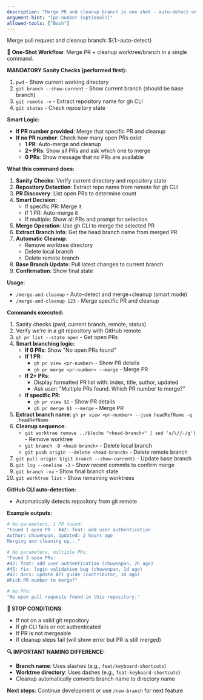 ```yaml
---
description: "Merge PR and cleanup branch in one shot - auto-detect or specify PR number"
argument-hint: "[pr-number (optional)]"
allowed-tools: ["Bash"]
---
```


Merge pull request and cleanup branch: ${1:-auto-detect}

🚀 **One-Shot Workflow**: Merge PR + cleanup worktree/branch in a single command.

**MANDATORY Sanity Checks (performed first):**
1. `pwd` - Show current working directory
2. `git branch --show-current` - Show current branch (should be base branch)
3. `git remote -v` - Extract repository name for gh CLI
4. `git status` - Check repository state

**Smart Logic:**
- **If PR number provided**: Merge that specific PR and cleanup
- **If no PR number**: Check how many open PRs exist
  - **1 PR**: Auto-merge and cleanup
  - **2+ PRs**: Show all PRs and ask which one to merge
  - **0 PRs**: Show message that no PRs are available

**What this command does:**
1. **Sanity Checks**: Verify current directory and repository state
2. **Repository Detection**: Extract repo name from remote for gh CLI
3. **PR Discovery**: List open PRs to determine count
4. **Smart Decision**:
   - If specific PR: Merge it
   - If 1 PR: Auto-merge it
   - If multiple: Show all PRs and prompt for selection
5. **Merge Operation**: Use gh CLI to merge the selected PR
6. **Extract Branch Info**: Get the head branch name from merged PR
7. **Automatic Cleanup**:
   - Remove worktree directory
   - Delete local branch
   - Delete remote branch
8. **Base Branch Update**: Pull latest changes to current branch
9. **Confirmation**: Show final state

**Usage**:
- `/merge-and-cleanup` - Auto-detect and merge+cleanup (smart mode)
- `/merge-and-cleanup 123` - Merge specific PR and cleanup

**Commands executed:**
1. Sanity checks (pwd, current branch, remote, status)
2. Verify we're in a git repository with GitHub remote
3. `gh pr list --state open` - Get open PRs
4. **Smart branching logic:**
   - **If 0 PRs**: Show "No open PRs found"
   - **If 1 PR**:
     - `gh pr view <pr-number>` - Show PR details
     - `gh pr merge <pr-number> --merge` - Merge PR
   - **If 2+ PRs**:
     - Display formatted PR list with: index, title, author, updated
     - Ask user: "Multiple PRs found. Which PR number to merge?"
   - **If specific PR**:
     - `gh pr view $1` - Show PR details
     - `gh pr merge $1 --merge` - Merge PR
5. **Extract branch name**: `gh pr view <pr-number> --json headRefName -q .headRefName`
6. **Cleanup sequence**:
   - `git worktree remove ../$(echo "<head-branch>" | sed 's/\//-/g')` - Remove worktree
   - `git branch -D <head-branch>` - Delete local branch
   - `git push origin --delete <head-branch>` - Delete remote branch
7. `git pull origin $(git branch --show-current)` - Update base branch
8. `git log --oneline -3` - Show recent commits to confirm merge
9. `git branch -va` - Show final branch state
10. `git worktree list` - Show remaining worktrees

**GitHub CLI auto-detection:**
- Automatically detects repository from git remote

**Example outputs:**
```bash
# No parameters, 1 PR found:
"Found 1 open PR - #42: feat: add user authentication
Author: chuwenpan, Updated: 2 hours ago
Merging and cleaning up..."

# No parameters, multiple PRs:
"Found 3 open PRs:
#42: feat: add user authentication (chuwenpan, 2h ago)
#45: fix: login validation bug (chuwenpan, 1d ago)
#47: docs: update API guide (contributor, 3d ago)
Which PR number to merge?"

# No PRs:
"No open pull requests found in this repository."
```

**🛑 STOP CONDITIONS**:
- If not on a valid git repository
- If gh CLI fails or not authenticated
- If PR is not mergeable
- If cleanup steps fail (will show error but PR is still merged)

**🔍 IMPORTANT NAMING DIFFERENCE:**
- **Branch name**: Uses slashes (e.g., `feat/keyboard-shortcuts`)
- **Worktree directory**: Uses dashes (e.g., `feat-keyboard-shortcuts`)
- Cleanup automatically converts branch name to directory name

**Next steps**: Continue development or use `/new-branch` for next feature
